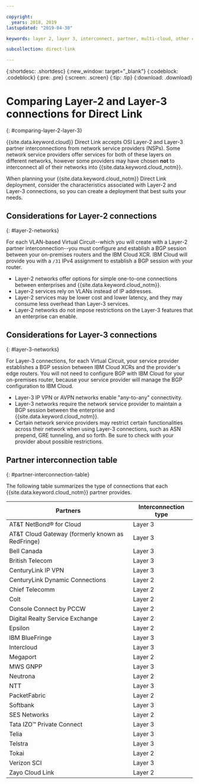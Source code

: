 ```yaml
---

copyright:
  years: 2018, 2019
lastupdated: "2019-04-30"

keywords: layer 2, layer 3, interconnect, partner, multi-cloud, other clouds, BGP, XCR

subcollection: direct-link

---
```


{:shortdesc: .shortdesc}
{:new_window: target="_blank"}
{:codeblock: .codeblock}
{:pre: .pre}
{:screen: .screen}
{:tip: .tip}
{:download: .download}

# Comparing Layer-2 and Layer-3 connections for Direct Link
{: #comparing-layer-2-layer-3}

{{site.data.keyword.cloud}} Direct Link accepts OSI Layer-2 and Layer-3 partner interconnections from network service providers (NSPs). Some network service providers offer services for both of these layers on different networks, however some providers may have chosen **not** to interconnect all of their networks into {{site.data.keyword.cloud_notm}}. 

When planning your {{site.data.keyword.cloud_notm}} Direct Link deployment, consider the characteristics associated with Layer-2 and Layer-3 connections, so you can create a deployment that best suits your needs.

## Considerations for Layer-2 connections
{: #layer-2-networks}

For each VLAN-based Virtual Circuit--which you will create with a Layer-2 partner interconnection--you must configure and establish a BGP session between your on-premises routers and the IBM Cloud XCR. IBM Cloud will provide you with a `/31` IPv4 assignment to establish a BGP session with your router.

* Layer-2 networks offer options for simple one-to-one connections between enterprises and {{site.data.keyword.cloud_notm}}. 
* Layer-2 services rely on VLANs instead of IP addresses. 
* Layer-2 services may be lower cost and lower latency, and they may consume less overhead than Layer-3 services. 
* Layer-2 networks do not impose restrictions on the Layer-3 features that an enterprise can enable.

## Considerations for Layer-3 connections
{: #layer-3-networks}

For Layer-3 connections, for each Virtual Circuit, your service provider establishes a BGP session between IBM Cloud XCRs and the provider's edge routers. You will not need to configure BGP with IBM Cloud for your on-premises router, because your service provider will manage the BGP configuration to IBM Cloud.

* Layer-3 IP VPN or AVPN networks enable "any-to-any" connectivity. 
* Layer-3 networks require the network service provider to maintain a BGP session between the enterprise and {{site.data.keyword.cloud_notm}}. 
* Certain network service providers may restrict certain functionalities across their network when using Layer-3 connections, such as ASN prepend, GRE tunneling, and so forth. Be sure to check with your provider about possible restrictions.

## Partner interconnection table
{: #partner-interconnection-table}

The following table summarizes the type of connections that each {{site.data.keyword.cloud_notm}} partner provides. 

| Partners | Interconnection type |  
|-------|-------|
| AT&T NetBond® for Cloud | Layer 3 |
| AT&T Cloud Gateway (formerly known as RedFringe)| Layer 3 |
| Bell Canada | Layer 3 | 
| British Telecom | Layer 3  | 
| CenturyLink IP VPN | Layer 3 | 
| CenturyLink Dynamic Connections | Layer 2 | 
| Chief Telecomm | Layer 2 |
| Colt | Layer 2  | 
| Console Connect by PCCW | Layer 2 |
| Digital Realty Service Exchange | Layer 2 | 
| Epsilon | Layer 2 | 
| IBM BlueFringe | Layer 3 | 
| Intercloud | Layer 3 |
| Megaport | Layer 2 |
| MWS GNPP | Layer 3 |
| Neutrona | Layer 2 |
| NTT | Layer 3 |
| PacketFabric | Layer 2  |
| Softbank | Layer 3 |
| SES Networks | Layer 2  |
| Tata IZO™ Private Connect  | Layer 3 | 
| Telia | Layer 3 |
| Telstra | Layer 3 |
| Tokai | Layer 2 | 
| Verizon SCI| Layer 3 |
| Zayo Cloud Link | Layer 2 |
